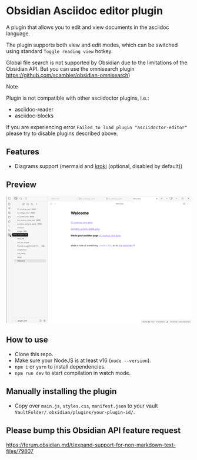 # Obsidian Asciidoc editor plugin

A plugin that allows you to edit and view documents in the asciidoc language.

The plugin supports both view and edit modes, which can be switched using standard `Toggle reading view` hotkey.

Global file search is not supported by Obsidian due to the limitations of the Obsidian API. But you can use the omnisearch plugin https://github.com/scambier/obsidian-omnisearch)

> [!NOTE]
> Plugin is not compatible with other asciidoctor plugins, i.e.:
> * asciidoc-reader
> * asciidoc-blocks
>
> If you are experiencing error `Failed to load plugin "asciidoctor-editor"` please try to disable plugins described above.

## Features

* Diagrams support (mermaid and [kroki](https://kroki.io/) (optional, disabled by default))


## Preview

![preview](./img/asciidoc.gif)

## How to use

- Clone this repo.
- Make sure your NodeJS is at least v16 (`node --version`).
- `npm i` or `yarn` to install dependencies.
- `npm run dev` to start compilation in watch mode.

## Manually installing the plugin

- Copy over `main.js`, `styles.css`, `manifest.json` to your vault `VaultFolder/.obsidian/plugins/your-plugin-id/`.

## Please bump this Obsidian API feature request

https://forum.obsidian.md/t/expand-support-for-non-markdown-text-files/79807
